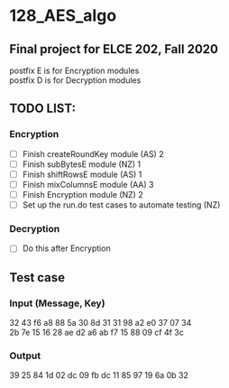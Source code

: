 # 128_AES_algo
## Final project for ELCE 202, Fall 2020

postfix E is for Encryption modules\
postfix D is for Decryption modules

## TODO LIST:
### Encryption
- [ ] Finish createRoundKey module (AS) 2
- [ ] Finish subBytesE module (NZ) 1
- [ ] Finish shiftRowsE module (AS) 1
- [ ] Finish mixColumnsE module (AA) 3
- [ ] Finish Encryption module (NZ) 2
- [ ] Set up the run.do test cases to automate testing (NZ)
### Decryption
- [ ] Do this after Encryption

## Test case
### Input (Message, Key)
32 43 f6 a8 88 5a 30 8d 31 31 98 a2 e0 37 07 34\
2b 7e 15 16 28 ae d2 a6 ab f7 15 88 09 cf 4f 3c
### Output
39 25 84 1d 02 dc 09 fb dc 11 85 97 19 6a 0b 32